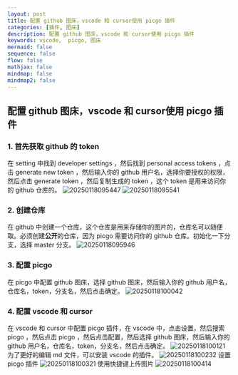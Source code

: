 ```yaml
---
layout: post
title: 配置 github 图床，vscode 和 cursor使用 picgo 插件
categories: [插件, 图床]
description: 配置 github 图床，vscode 和 cursor使用 picgo 插件
keywords: vscode,  picgo, 图床
mermaid: false
sequence: false
flow: false
mathjax: false
mindmap: false
mindmap2: false
---
```

## 配置 github 图床，vscode 和 cursor使用 picgo 插件
### 1. 首先获取 github 的 token
在 setting 中找到 developer settings ，然后找到 personal access tokens ，点击 generate new token ，然后输入你的 github 用户名，选择你要授权的权限，然后点击 generate token ，然后复制生成的 token ，这个 token 是用来访问你的 github 仓库的。
    ![20250118095447](https://raw.gitmirror.com/Jehuge/blogimg/master/img/20250118095447.png)
    ![20250118095541](https://raw.gitmirror.com/Jehuge/blogimg/master/img/20250118095541.png)

### 2. 创建仓库
在 github 中创建一个仓库，这个仓库是用来存储你的图片的，仓库名可以随便取。必须创建**公开**的仓库，因为 picgo 需要访问你的 github 仓库。初始化一下分支，选择 master 分支。
    ![20250118095946](https://raw.gitmirror.com/Jehuge/blogimg/master/img/20250118095946.png)

### 3. 配置 picgo
在 picgo 中配置 github 图床，选择 github 图床，然后输入你的 github 用户名，仓库名，token，分支名，然后点击确定。
    ![20250118100042](https://raw.gitmirror.com/Jehuge/blogimg/master/img/20250118100042.png)

### 4. 配置 vscode 和 cursor
在 vscode 和 cursor 中配置 picgo 插件，在 vscode 中，点击设置，然后搜索 picgo ，然后点击 picgo ，然后点击配置，然后选择 github 图床，然后输入你的 github 用户名，仓库名，token，分支名，然后点击确定。
    ![20250118100121](https://raw.gitmirror.com/Jehuge/blogimg/master/img/20250118100121.png)
为了更好的编辑 md 文件，可以安装 vscode 的插件。
    ![20250118100232](https://raw.gitmirror.com/Jehuge/blogimg/master/img/20250118100232.png)
设置 picgo 插件
    ![20250118100321](https://raw.gitmirror.com/Jehuge/blogimg/master/img/20250118100321.png)
使用快捷键上传图片
    ![20250118100414](https://raw.gitmirror.com/Jehuge/blogimg/master/img/20250118100414.png)
